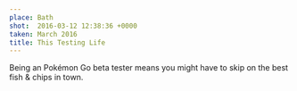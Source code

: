 ```yaml
---
place: Bath
shot:  2016-03-12 12:38:36 +0000
taken: March 2016
title: This Testing Life
---
```


Being an Pokémon Go beta tester means you might have to skip on the best fish & chips in town.
